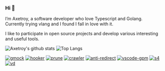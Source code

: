 ### Hi 👋

I’m Axetroy, a software developer who love Typescript and Golang. Currently trying vlang and I found I fall in love with it.

I like to participate in open source projects and develop various interesting and useful tools.

![Axetroy's github stats](https://github-readme-stats-seven-gilt.vercel.app/api?username=axetroy&show_icons=true)
![Top Langs](https://github-readme-stats-seven-gilt.vercel.app//api/top-langs/?username=axetroy&layout=compact)


[![gmock](https://github-readme-stats-seven-gilt.vercel.app/api/pin/?username=axetroy&repo=gmock)](https://github.com/axetroy/gmock)
[![hooker](https://github-readme-stats-seven-gilt.vercel.app/api/pin/?username=axetroy&repo=hooker)](https://github.com/axetroy/hooker)
[![prune](https://github-readme-stats-seven-gilt.vercel.app/api/pin/?username=axetroy&repo=prune)](https://github.com/axetroy/prune)
[![crawler](https://github-readme-stats-seven-gilt.vercel.app/api/pin/?username=axetroy&repo=crawler)](https://github.com/axetroy/crawler)
[![anti-redirect](https://github-readme-stats-seven-gilt.vercel.app/api/pin/?username=axetroy&repo=anti-redirect)](https://github.com/axetroy/anti-redirect)
[![vscode-gpm](https://github-readme-stats-seven-gilt.vercel.app/api/pin/?username=axetroy&repo=vscode-gpm)](https://github.com/axetroy/vscode-gpm)
[![s4](https://github-readme-stats-seven-gilt.vercel.app/api/pin/?username=axetroy&repo=s4)](https://github.com/axetroy/s4)
[![vd](https://github-readme-stats-seven-gilt.vercel.app/api/pin/?username=axetroy&repo=vd)](https://github.com/axetroy/s4)
